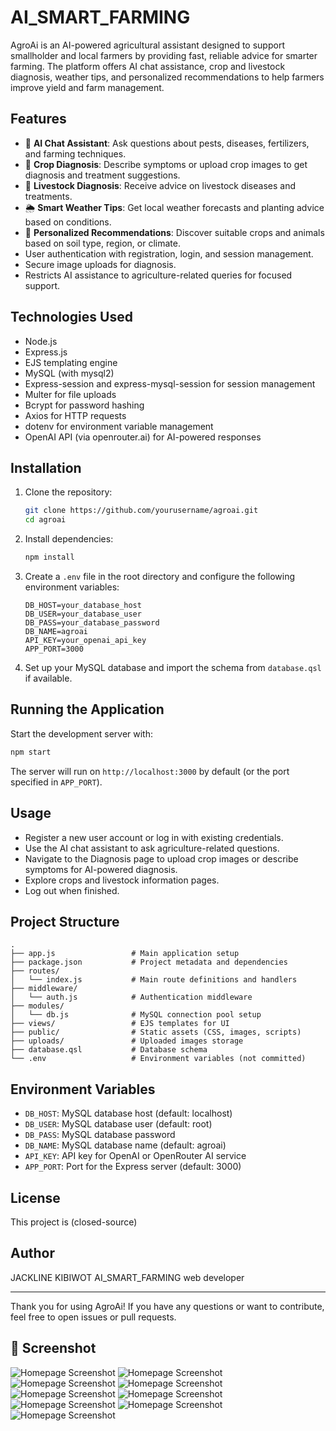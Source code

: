 # AI_SMART_FARMING

AgroAi is an AI-powered agricultural assistant designed to support smallholder and local farmers by providing fast, reliable advice for smarter farming. The platform offers AI chat assistance, crop and livestock diagnosis, weather tips, and personalized recommendations to help farmers improve yield and farm management.

## Features

- 🧠 **AI Chat Assistant**: Ask questions about pests, diseases, fertilizers, and farming techniques.
- 🌿 **Crop Diagnosis**: Describe symptoms or upload crop images to get diagnosis and treatment suggestions.
- 🐄 **Livestock Diagnosis**: Receive advice on livestock diseases and treatments.
- 🌦️ **Smart Weather Tips**: Get local weather forecasts and planting advice based on conditions.
- 📌 **Personalized Recommendations**: Discover suitable crops and animals based on soil type, region, or climate.
- User authentication with registration, login, and session management.
- Secure image uploads for diagnosis.
- Restricts AI assistance to agriculture-related queries for focused support.

## Technologies Used

- Node.js
- Express.js
- EJS templating engine
- MySQL (with mysql2)
- Express-session and express-mysql-session for session management
- Multer for file uploads
- Bcrypt for password hashing
- Axios for HTTP requests
- dotenv for environment variable management
- OpenAI API (via openrouter.ai) for AI-powered responses

## Installation

1. Clone the repository:

   ```bash
   git clone https://github.com/yourusername/agroai.git
   cd agroai
   ```

2. Install dependencies:

   ```bash
   npm install
   ```

3. Create a `.env` file in the root directory and configure the following environment variables:

   ```env
   DB_HOST=your_database_host
   DB_USER=your_database_user
   DB_PASS=your_database_password
   DB_NAME=agroai
   API_KEY=your_openai_api_key
   APP_PORT=3000
   ```

4. Set up your MySQL database and import the schema from `database.qsl` if available.

## Running the Application

Start the development server with:

```bash
npm start
```

The server will run on `http://localhost:3000` by default (or the port specified in `APP_PORT`).

## Usage

- Register a new user account or log in with existing credentials.
- Use the AI chat assistant to ask agriculture-related questions.
- Navigate to the Diagnosis page to upload crop images or describe symptoms for AI-powered diagnosis.
- Explore crops and livestock information pages.
- Log out when finished.

## Project Structure

```
.
├── app.js                 # Main application setup
├── package.json           # Project metadata and dependencies
├── routes/
│   └── index.js           # Main route definitions and handlers
├── middleware/
│   └── auth.js            # Authentication middleware
├── modules/
│   └── db.js              # MySQL connection pool setup
├── views/                 # EJS templates for UI
├── public/                # Static assets (CSS, images, scripts)
├── uploads/               # Uploaded images storage
├── database.qsl           # Database schema
└── .env                   # Environment variables (not committed)
```

## Environment Variables

- `DB_HOST`: MySQL database host (default: localhost)
- `DB_USER`: MySQL database user (default: root)
- `DB_PASS`: MySQL database password
- `DB_NAME`: MySQL database name (default: agroai)
- `API_KEY`: API key for OpenAI or OpenRouter AI service
- `APP_PORT`: Port for the Express server (default: 3000)

## License

This project is (closed-source)

## Author

JACKLINE KIBIWOT AI_SMART_FARMING web developer

---

Thank you for using AgroAi! If you have any questions or want to contribute, feel free to open issues or pull requests.

## 📸 Screenshot

![Homepage Screenshot](./images/homepage.jpg)
![Homepage Screenshot](./images/diagnosis_page.jpg)
![Homepage Screenshot](./images/Equipment_page.jpg)
![Homepage Screenshot](./images/Livestock_monitoring_page.jpg)
![Homepage Screenshot](./images/Livstock-logs_page.jpg)
![Homepage Screenshot](./images/login_page.jpg)
![Homepage Screenshot](./images/register_page.jpg)
![Homepage Screenshot](./images/renting-form_page.jpg)
![Homepage Screenshot](./images/Profile_page.jpg)

